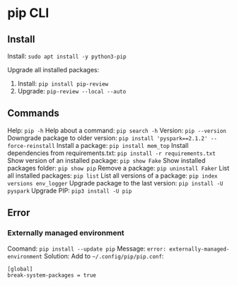 # pip CLI

## Install
Install: `sudo apt install -y python3-pip`

Upgrade all installed packages:
1. Install: `pip install pip-review`
2. Upgrade: `pip-review --local --auto`

## Commands
Help: `pip -h`
Help about a command: `pip search -h`
Version: `pip --version`
Downgrade package to older version: `pip install 'pyspark==2.1.2' --force-reinstall`
Install a package: `pip install mem_top`
Install dependencies from requirements.txt: `pip install -r requirements.txt`
Show version of an installed package: `pip show Fake`
Show installed packages folder: `pip show pip` 
Remove a package: `pip uninstall Faker`
List all installed packages: `pip list`
List all versions of a package: `pip index versions env_logger`
Upgrade package to the last version: `pip install -U pyspark`
Upgrade PIP: `pip3 install -U pip`

## Error
### Externally managed environment
Coomand: `pip install --update pip`
Message: `error: externally-managed-environment`
Solution: 
Add to `~/.config/pip/pip.conf`:
```
[global]
break-system-packages = true
```
